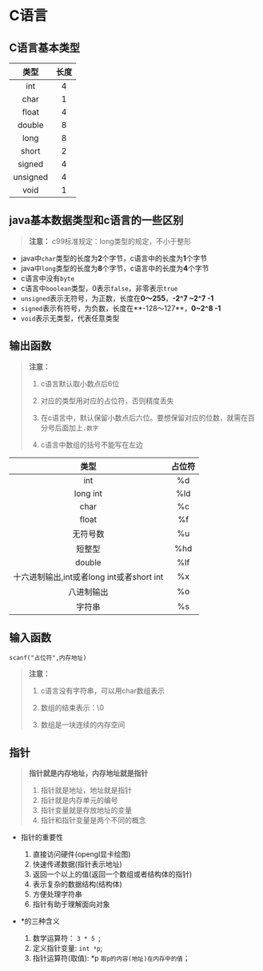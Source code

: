 # C语言



## C语言基本类型

| 类型 | 长度 |
| :-: | :-: |
| int | 4 |
| char | 1 |
| float | 4 |
| double | 8 |
| long | 8 |
| short | 2 |
| signed | 4 |
| unsigned | 4 | 
| void | 1 |

## java基本数据类型和c语言的一些区别

> **注意：**  c99标准规定：long类型的规定，不小于整形

- java中`char`类型的长度为**2**个字节，c语言中的长度为**1**个字节
- java中`long`类型的长度为**8**个字节，c语言中的长度为**4**个字节
- c语言中没有`byte`
- c语言中`boolean`类型，0表示`false`，非零表示`true`
- `unsigned`表示无符号，为正数，长度在**0～255**，**-2^7 ~2^7 -1**
- `signed`表示有符号，为负数，长度在**-128～127**，**0~2^8 -1**
- `void`表示无类型，代表任意类型

## 输出函数

> **注意：** 
>
> 1. c语言默认取小数点后6位
> 
> 2. 对应的类型用对应的占位符，否则精度丢失
> 
> 3. 在c语言中，默认保留小数点后六位。要想保留对应的位数，就需在百分号后面加上`.数字`
> 
> 4. c语言中数组的括号不能写在左边



| 类型 | 占位符 |
| :-: | :-: |
| int | %d |
| long int | %ld |
| char | %c |
| float | %f |
| 无符号数 | %u |
| 短整型 | %hd |
| double | %lf |
| 十六进制输出,int或者long int或者short int | %x |
| 八进制输出 | %o |
| 字符串 | %s |

## 输入函数

```
scanf("占位符",内存地址)
```
> **注意：**  
> 
> 1. c语言没有字符串，可以用char数组表示
> 
> 2. 数组的结束表示：\0
> 
> 3. 数组是一块连续的内存空间
> 

## 指针

> **指针就是内存地址，内存地址就是指针**
> 
> 1. 指针就是地址，地址就是指针
> 2. 指针就是内存单元的编号
> 3. 指针变量就是存放地址的变量
> 4. 指针和指针变量是两个不同的概念
> 

* 指针的重要性
    1. 直接访问硬件(opengl显卡绘图)
    2. 快速传递数据(指针表示地址)
    3. 返回一个以上的值(返回一个数组或者结构体的指针)
    4. 表示复杂的数据结构(结构体)
    5. 方便处理字符串
    6. 指针有助于理解面向对象

* *的三种含义
    1. 数学运算符： `3 * 5 `;
    2. 定义指针变量: `int *p`;
    3. 指针运算符(取值): *p `取p的内容(地址)在内存中的值`；






